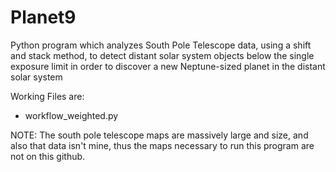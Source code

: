 # Planet9
Python program which analyzes South Pole Telescope data, using  a shift and stack method, to detect distant solar system objects below the single exposure limit in order to discover a new Neptune-sized planet in the distant solar system

Working Files are:
- workflow_weighted.py


NOTE: The south pole telescope maps are massively large and size, and also that data isn't mine, thus the maps necessary to run this program are not on this github.
